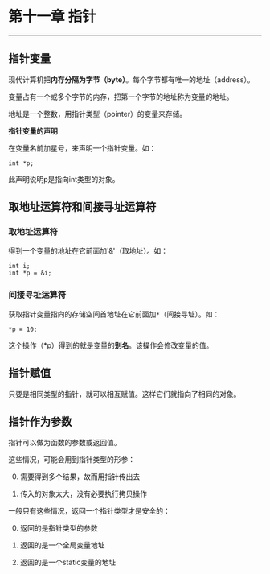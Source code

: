 # 第十一章 指针

---

## 指针变量

现代计算机把**内存分隔为字节（byte）**。每个字节都有唯一的地址（address）。

变量占有一个或多个字节的内存，把第一个字节的地址称为变量的地址。

地址是一个整数，用指针类型（pointer）的变量来存储。

**指针变量的声明**

在变量名前加星号，来声明一个指针变量。如：

```
int *p;
```

此声明说明p是指向int类型的对象。

## 取地址运算符和间接寻址运算符

### 取地址运算符

得到一个变量的地址在它前面加'&'（取地址）。如：

```
int i;
int *p = &i;
```

### 间接寻址运算符

获取指针变量指向的存储空间首地址在它前面加`*`（间接寻址）。如：

```
*p = 10;
```

这个操作（\*p）得到的就是变量的**别名**。该操作会修改变量的值。

## 指针赋值

只要是相同类型的指针，就可以相互赋值。这样它们就指向了相同的对象。

## 指针作为参数

指针可以做为函数的参数或返回值。

这些情况，可能会用到指针类型的形参：

0. 需要得到多个结果，故而用指针传出去

0. 传入的对象太大，没有必要执行拷贝操作

一般只有这些情况，返回一个指针类型才是安全的：

0. 返回的是指针类型的参数

0. 返回的是一个全局变量地址

0. 返回的是一个static变量的地址